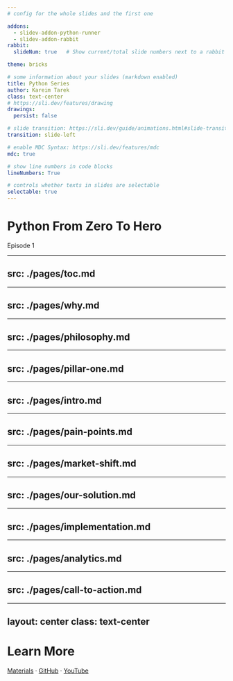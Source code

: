 ```yaml
---
# config for the whole slides and the first one

addons:
  - slidev-addon-python-runner
  - slidev-addon-rabbit
rabbit:
  slideNum: true   # Show current/total slide numbers next to a rabbit icon

theme: bricks

# some information about your slides (markdown enabled)
title: Python Series
author: Kareim Tarek
class: text-center
# https://sli.dev/features/drawing
drawings:
  persist: false

# slide transition: https://sli.dev/guide/animations.html#slide-transitions
transition: slide-left

# enable MDC Syntax: https://sli.dev/features/mdc
mdc: true

# show line numbers in code blocks
lineNumbers: True

# controls whether texts in slides are selectable
selectable: true
---
```


# Python From Zero To Hero

Episode 1

<div class="abs-br m-6 text-xl">
  <a href="https://www.youtube.com/@KareemKreates" target="_blank" class="slidev-icon-btn">
    <carbon:logo-youtube />
  </a>
  <a href="https://github.com/KareimGazer" target="_blank" class="slidev-icon-btn">
    <carbon:logo-github />
  </a>
    <a href="https://x.com/KareimGazer" target="_blank" class="slidev-icon-btn">
    <carbon:logo-x />
  </a>
</div>

<!--
The last comment block of each slide will be treated as slide notes. It will be visible and editable in Presenter Mode along with the slide. [Read more in the docs](https://sli.dev/guide/syntax.html#notes)
-->

---
src: ./pages/toc.md
---

---
src: ./pages/why.md
---

---
src: ./pages/philosophy.md
---

---
src: ./pages/pillar-one.md
---

---
src: ./pages/intro.md
---

---
src: ./pages/pain-points.md
---

---
src: ./pages/market-shift.md
---

---
src: ./pages/our-solution.md
---

---
src: ./pages/implementation.md
---

---
src: ./pages/analytics.md
---

---
src: ./pages/call-to-action.md
---

---
layout: center
class: text-center
---

# Learn More

[Materials](https://sli.dev) · [GitHub](https://github.com/KareimGazer) · [YouTube](https://www.youtube.com/@KareemKreates)

<PoweredBySlidev mt-10 />

